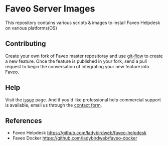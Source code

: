 # Faveo Server Images
This repository contains various scripts &amp; images to install Faveo Helpdesk on various platforms(OS)

Contributing
--------------------------
Create your own fork of Faveo master repositoray and use <a href="https://github.com/nvie/gitflow">git-flow</a> to create a new feature. Once the feature is published in your fork, send a pull request to begin the conversation of integrating your new feature into Faveo.

Help
--------------------------
Visit the <a href="https://github.com/ladybirdweb/faveo-helpdesk/issues">issue</a> page. And if you'd like professional help commercial support is available, email us through the <a href="http://www.faveohelpdesk.com/contact-us/">contact form</a>.

References
--------------------------
- Faveo Helpdesk https://github.com/ladybirdweb/faveo-helpdesk
- Faveo Docker https://github.com/ladybirdweb/faveo-docker
